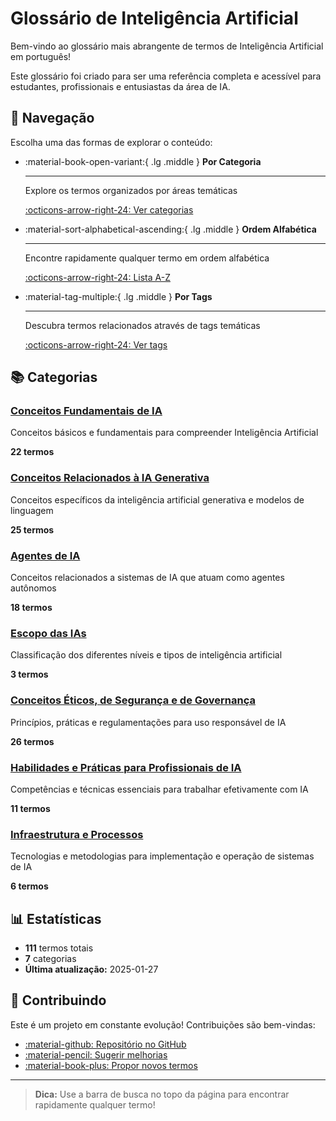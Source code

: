 # Glossário de Inteligência Artificial

Bem-vindo ao glossário mais abrangente de termos de Inteligência Artificial em português! 

Este glossário foi criado para ser uma referência completa e acessível para estudantes, profissionais e entusiastas da área de IA.

## 🎯 Navegação

Escolha uma das formas de explorar o conteúdo:

<div class="grid cards" markdown>

- :material-book-open-variant:{ .lg .middle } **Por Categoria**

    ---

    Explore os termos organizados por áreas temáticas

    [:octicons-arrow-right-24: Ver categorias](#categorias)

- :material-sort-alphabetical-ascending:{ .lg .middle } **Ordem Alfabética**

    ---

    Encontre rapidamente qualquer termo em ordem alfabética

    [:octicons-arrow-right-24: Lista A-Z](alfabetico.md)

- :material-tag-multiple:{ .lg .middle } **Por Tags**

    ---

    Descubra termos relacionados através de tags temáticas

    [:octicons-arrow-right-24: Ver tags](tags.md)

</div>

## 📚 Categorias

### [Conceitos Fundamentais de IA](conceitos-fundamentais/index.md)

Conceitos básicos e fundamentais para compreender Inteligência Artificial

**22 termos**

### [Conceitos Relacionados à IA Generativa](ia-generativa/index.md)

Conceitos específicos da inteligência artificial generativa e modelos de linguagem

**25 termos**

### [Agentes de IA](agentes-ia/index.md)

Conceitos relacionados a sistemas de IA que atuam como agentes autônomos

**18 termos**

### [Escopo das IAs](escopo-ias/index.md)

Classificação dos diferentes níveis e tipos de inteligência artificial

**3 termos**

### [Conceitos Éticos, de Segurança e de Governança](etica-seguranca-governanca/index.md)

Princípios, práticas e regulamentações para uso responsável de IA

**26 termos**

### [Habilidades e Práticas para Profissionais de IA](habilidades-praticas/index.md)

Competências e técnicas essenciais para trabalhar efetivamente com IA

**11 termos**

### [Infraestrutura e Processos](infraestrutura-processos/index.md)

Tecnologias e metodologias para implementação e operação de sistemas de IA

**6 termos**


## 📊 Estatísticas

- **111** termos totais
- **7** categorias
- **Última atualização:** 2025-01-27

## 🤝 Contribuindo

Este é um projeto em constante evolução! Contribuições são bem-vindas:

- [:material-github: Repositório no GitHub](https://github.com/seu-usuario/glossario-ia)
- [:material-pencil: Sugerir melhorias](https://github.com/seu-usuario/glossario-ia/issues)
- [:material-book-plus: Propor novos termos](https://github.com/seu-usuario/glossario-ia/issues)

---

> **Dica:** Use a barra de busca no topo da página para encontrar rapidamente qualquer termo!
